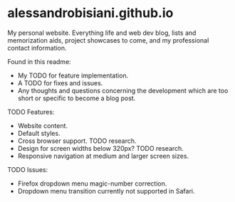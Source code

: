 # alessandrobisiani.github.io

My personal website. Everything life and web dev blog, lists and 
memorization aids, project showcases to come, and my professional 
contact information.

Found in this readme:
* My TODO for feature implementation.
* A TODO for fixes and issues.
* Any thoughts and questions concerning the development 
    which are too short or specific to become a blog post.

TODO Features:
* Website content.
* Default styles.
* Cross browser support. TODO research.
* Design for screen widths below 320px? TODO research.
* Responsive navigation at medium and larger screen sizes.

TODO Issues:
* Firefox dropdown menu magic-number correction.
* Dropdown menu transition currently not supported in Safari.